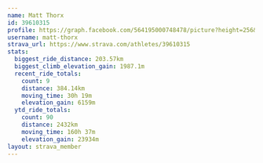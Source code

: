 ```yaml
---
name: Matt Thorx
id: 39610315
profile: https://graph.facebook.com/564195000748478/picture?height=256&width=256
username: matt-thorx
strava_url: https://www.strava.com/athletes/39610315
stats:
  biggest_ride_distance: 203.57km
  biggest_climb_elevation_gain: 1987.1m
  recent_ride_totals:
    count: 9
    distance: 384.14km
    moving_time: 30h 19m
    elevation_gain: 6159m
  ytd_ride_totals:
    count: 90
    distance: 2432km
    moving_time: 160h 37m
    elevation_gain: 23934m
layout: strava_member
--- 
```

